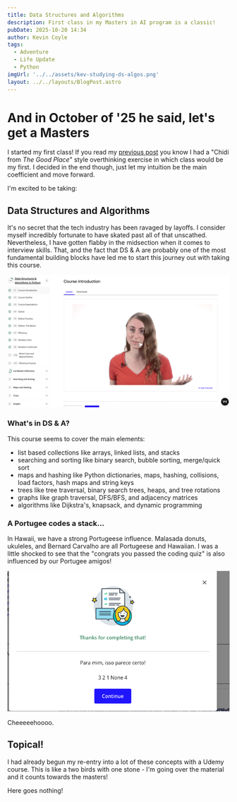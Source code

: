 ```yaml
---
title: Data Structures and Algorithms
description: First class in my Masters in AI program is a classic!
pubDate: 2025-10-20 14:34
author: Kevin Coyle
tags:
  - Adventure
  - Life Update
  - Python
imgUrl: '../../assets/kev-studying-ds-algos.png'
layout: ../../layouts/BlogPost.astro
---
```


# And in October of '25 he said, let's get a Masters 

I started my first class! If you read my [previous post](https://blog.kevincoyle.xyz/blog/blogpost-251019/) you know I had a "Chidi from _The Good Place_" style overthinking exercise in which class would be my first. I decided in the end though, just let my intuition be the main coefficient and move forward. 

I'm excited to be taking:

## Data Structures and Algorithms

It's no secret that the tech industry has been ravaged by layoffs. I consider myself incredibly fortunate to have skated past all of that unscathed. Nevertheless, I have gotten flabby in the midsection when it comes to interview skills. 
That, and the fact that DS & A are probably one of the most fundamental building blocks have led me to start this journey out with taking this course.

![](../../assets/data-structures-algos.png)

### What's in DS & A?

This course seems to cover the main elements:
- list based collections like arrays, linked lists, and stacks
- searching and sorting like binary search, bubble sorting, merge/quick sort
- maps and hashing like Python dictionaries, maps, hashing, collisions, load factors, hash maps and string keys
- trees like tree traversal, binary search trees, heaps, and tree rotations
- graphs like graph traversal, DFS/BFS, and adjacency matrices
- algorithms like Dijkstra's, knapsack, and dynamic programming 

### A Portugee codes a stack...
In Hawaii, we have a strong Portugeese influence. Malasada donuts, ukuleles, and Bernard Carvalho are all Portugeese and Hawaiian. I was a little shocked to see that the "congrats you passed the coding quiz" is also influenced by our Portugee amigos!

![](../../assets/portugee-passing.png)

Cheeeeehoooo.

## Topical!
I had already begun my re-entry into a lot of these concepts with a Udemy course. This is like a two birds with one stone - I'm going over the material and it counts towards the masters!

Here goes nothing!